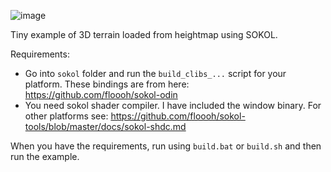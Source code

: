 ![image](https://github.com/user-attachments/assets/3a15d886-8ebb-4cf8-903a-f308c32854c9)

Tiny example of 3D terrain loaded from heightmap using SOKOL.

Requirements:
- Go into `sokol` folder and run the `build_clibs_...` script for your platform. These bindings are from here: https://github.com/floooh/sokol-odin
- You need sokol shader compiler. I have included the window binary. For other platforms see: https://github.com/floooh/sokol-tools/blob/master/docs/sokol-shdc.md

When you have the requirements, run using `build.bat` or `build.sh` and then run the example.
